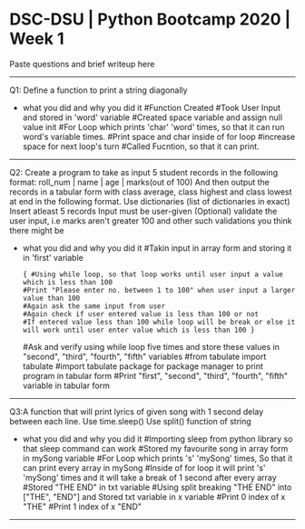 # DSC-DSU | Python Bootcamp 2020 | Week 1

Paste questions and brief writeup here


------------------------------------------------------------------------------------------------------------------------------------------------------------------------------------------


Q1: Define a function to print a string diagonally

 *  what you did and why you did it
      #Function Created
      #Took User Input and stored in 'word' variable
      #Created space variable and assign null value init
      #For Loop which prints 'char' 'word' times, so that it can run word's variable times. 
      #Print space and char inside of for loop
      #increase space for next loop's turn
      #Called Fucntion, so that it can print.
------------------------------------------------------------------------------------------------------------------------------------------------------------------------------------------


Q2: Create a program to take as input 5 student records in the following format:
roll_num | name | age | marks(out of 100)
And then output the records in a tabular form with class average, class highest and class lowest at end in the following format.
Use dictionaries (list of dictionaries in exact)
Insert atleast 5 records
Input must be user-given
(Optional) validate the user input, i.e marks aren't greater 100 and other such validations you think there might be

* what you did and why you did it
      #Takin input in array form and storing it in 'first' variable

      { #Using while loop, so that loop works until user input a value which is less than 100
      #Print "Please enter no. between 1 to 100" when user input a larger value than 100  
      #Again ask the same input from user
      #Again check if user entered value is less than 100 or not      
      #If entered value less than 100 while loop will be break or else it will work until user enter value which is less than 100 }   
      
     #Ask and verify using while loop five times and store these values in "second", "third", "fourth", "fifth" variables
      #from tabulate import tabulate #import tabulate package for package manager to print program in tabular form
      #Print "first", "second", "third", "fourth", "fifth" variable in tabular form


------------------------------------------------------------------------------------------------------------------------------------------------------------------------------------------


Q3:A function that will print lyrics of given song with 1 second delay between each line.
Use time.sleep()
Use split() function of string

* what you did and why you did it
      #Importing sleep from python library so that sleep command can work
      #Stored my favourite song in array form in mySong variable
      #For Loop which prints 's' 'mySong' times, So that it can print every array in mySong
      #Inside of for loop it will print 's' 'mySong' times and it will take a break of 1 second after every array
      #Stored "THE END" in txt variable
      #Using split breaking "THE END" into ["THE", "END"] and Stored txt variable in x variable
      #Print 0 index of x "THE"
      #Print 1 index of x "END"

------------------------------------------------------------------------------------------------------------------------------------------------------------------------------------------
